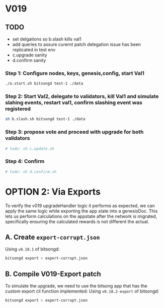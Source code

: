 # V019

## TODO
- set delgations so b.slash kills val1 
- add queries to assure curernt patch delegation issue has been replicated in test env
- c.upgrade sanity
- d.confirm sanity

### Step 1: Configure nodes, keys, genesis,config, start Val1
```sh
./a.start.sh bitsongd test-1 ./data
```
### Step 2: Start Val2, delegate to validators, kill Val1 and simulate slahing events, restart val1, confirm slashing event was registered
```sh
sh b.slash.sh bitsongd test-1 ./data
```
### Step 3: propose vote and proceed with upgrade for both validators 
```sh
# todo: sh c.update.sh 
```
### Step 4: Confirm
```sh
# todo: sh d.confirm.sh
```

# OPTION 2: Via Exports 
To verify the v019 upgradeHandler logic it performs as expected, we can apply the same logic while exporting the app state into a genesisDoc. This lets us perform calculations on the appstate after the network is migrated, specifically ensuring the calculated rewards is not different the actual.

## A. Create `export-corrupt.json` 
Using `v0.18.1` of bitsongd:
```sh
bitsongd export > export-corrupt.json
```
## B. Compile V019-Export patch 
To simulate the upgrade, we need to use the bitsong app that has the custom export cli function implemented:
Using `v0.18.2-export` of bitsongd:
```sh
bitsongd export > export-corrupt.json
```
